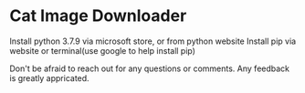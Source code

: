 # Cat Image Downloader
Install  python 3.7.9 via microsoft store, or from python website
Install pip via website or terminal(use google to help install pip)

Don't be afraid to reach out for any questions or comments.
Any feedback is greatly appricated.
